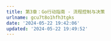 ```yaml
---
title: 第3章：Go行动指南 - 流程控制与决策
urlname: gcu7t8o1hfh3tgks
date: '2024-05-22 19:42:06'
updated: '2024-05-22 19:49:52'
---
```


